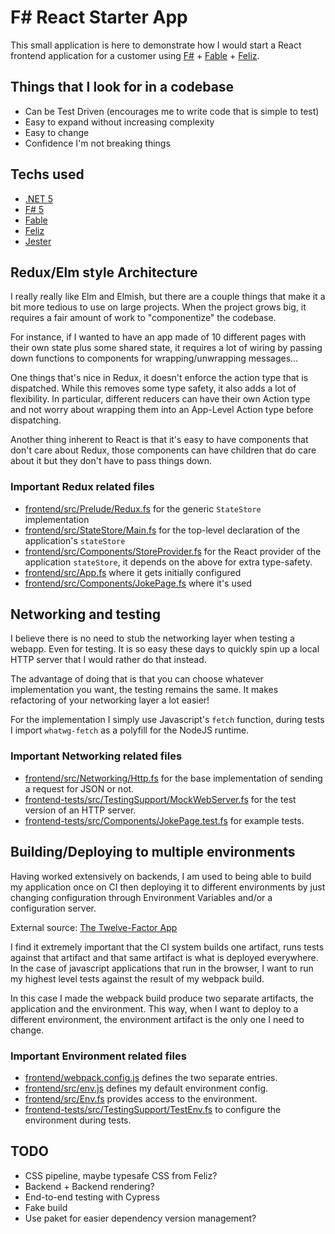 # F# React Starter App

This small application is here to demonstrate how I would start a React frontend
application for a customer using [F#](https://fsharp.org) + [Fable](https://fable.io) + [Feliz](https://zaid-ajaj.github.io/Feliz/).

## Things that I look for in a codebase

 * Can be Test Driven (encourages me to write code that is simple to test)
 * Easy to expand without increasing complexity
 * Easy to change
 * Confidence I'm not breaking things

## Techs used

 * [.NET 5](https://dotnet.microsoft.com/download)
 * [F# 5](https://fsharp.org)
 * [Fable](https://fable.io)
 * [Feliz](https://zaid-ajaj.github.io/Feliz/)
 * [Jester](https://shmew.github.io/Fable.Jester/)

## Redux/Elm style Architecture

I really really like Elm and Elmish, but there are a couple things 
that make it a bit more tedious to use on large projects.
When the project grows big, it requires a fair amount of work to "componentize" the codebase.

For instance, if I wanted to have an app made of 10 different pages with their own state plus some shared state,
it requires a lot of wiring by passing down functions to components for wrapping/unwrapping messages...

One things that's nice in Redux, it doesn't enforce the action type that is dispatched. While this removes some type safety,
it also adds a lot of flexibility. In particular, different reducers can have their own Action type and not worry about
wrapping them into an App-Level Action type before dispatching.

Another thing inherent to React is that it's easy to have components that don't care about Redux,
those components can have children that do care about it but they don't have to pass things down.

### Important Redux related files

 * [frontend/src/Prelude/Redux.fs](frontend/src/Prelude/Redux.fs) for the generic `StateStore` implementation
 * [frontend/src/StateStore/Main.fs](frontend/src/StateStore/Main.fs) for the top-level declaration of the application's `stateStore`
 * [frontend/src/Components/StoreProvider.fs](frontend/src/Components/StoreProvider.fs) for the React provider of the application `stateStore`, it depends on the above for extra type-safety.
 * [frontend/src/App.fs](frontend/src/App.fs) where it gets initially configured
 * [frontend/src/Components/JokePage.fs](frontend/src/Components/JokePage.fs) where it's used

## Networking and testing

I believe there is no need to stub the networking layer when testing a webapp. Even for testing.
It is so easy these days to quickly spin up a local HTTP server that I would rather do that instead.

The advantage of doing that is that you can choose whatever implementation you want, the testing remains
the same. It makes refactoring of your networking layer a lot easier!

For the implementation I simply use Javascript's `fetch` function,
during tests I import `whatwg-fetch` as a polyfill for the NodeJS runtime.

### Important Networking related files

 * [frontend/src/Networking/Http.fs](frontend/src/Networking/Http.fs) for the base implementation of sending a request for JSON or not.
 * [frontend-tests/src/TestingSupport/MockWebServer.fs](frontend-tests/src/TestingSupport/MockWebServer.fs) for the test version of an HTTP server.
 * [frontend-tests/src/Components/JokePage.test.fs](frontend-tests/src/Components/JokePage.test.fs) for example tests.

## Building/Deploying to multiple environments

Having worked extensively on backends, I am used to being able to build my application once on CI then deploying
it to different environments by just changing configuration through Environment Variables and/or a configuration server.

External source: [The Twelve-Factor App](https://12factor.net/config)

I find it extremely important that the CI system builds one artifact, runs tests against that artifact
and that same artifact is what is deployed everywhere. In the case of javascript applications that run in the browser,
I want to run my highest level tests against the result of my webpack build.

In this case I made the webpack build produce two separate artifacts, the application and the environment. This way,
when I want to deploy to a different environment, the environment artifact is the only one I need to change.

### Important Environment related files

 * [frontend/webpack.config.js](frontend/webpack.config.js) defines the two separate entries.
 * [frontend/src/env.js](frontend/src/env.js) defines my default environment config.
 * [frontend/src/Env.fs](frontend/src/Env.fs) provides access to the environment.
 * [frontend-tests/src/TestingSupport/TestEnv.fs](frontend-tests/src/TestingSupport/TestEnv.fs) to configure the environment during tests.

## TODO

 * CSS pipeline, maybe typesafe CSS from Feliz?  
 * Backend + Backend rendering?
 * End-to-end testing with Cypress
 * Fake build
 * Use paket for easier dependency version management?
